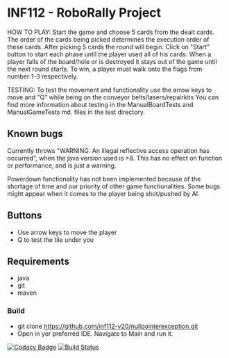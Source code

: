 # INF112 - RoboRally Project
HOW TO PLAY:
Start the game and choose 5 cards from the dealt cards. The order of the cards being picked determines the execution order of these cards. 
After picking 5 cards the round will begin.
Click on "Start" button to start each phase until the player used all of his cards.
When a player falls of the board/hole or is destroyed it stays out of the game until the next round starts.
To win, a player must walk onto the flags from number 1-3 respectively.
 
TESTING:
To test the movement and functionality use the arrow keys to move and "Q" while being on the conveyor belts/lasers/repairkits
You can find more information about testing in the ManualBoardTests and ManualGameTests md. files in the test directory.

## Known bugs
Currently throws "WARNING: An illegal reflective access operation has occurred", 
when the java version used is >8. This has no effect on function or performance, and is just a warning.

Powerdown functionality has not been implemented because of the shortage of time and our priority of other game functionalities.
Some bugs might appear when it comes to the player being shot/pushed by AI.

## Buttons
*   Use arrow keys to move the player
*   Q to test the tile under you 

## Requirements
*   java
*   git
*   maven

### Build
*   git clone <https://github.com/inf112-v20/nullpointerexception.git>
*   Open in yor preferred IDE. Navigate to Main and run it.

[![Codacy Badge](https://api.codacy.com/project/badge/Grade/afeb6024171343a28fc70e9716c107b3)](https://app.codacy.com/gh/inf112-v20/nullpointerexception?utm_source=github.com&utm_medium=referral&utm_content=inf112-v20/nullpointerexception&utm_campaign=Badge_Grade_Settings)
[![Build Status](https://travis-ci.com/inf112-v20/nullpointerexception.svg?branch=master)](https://travis-ci.com/inf112-v20/nullpointerexception)
